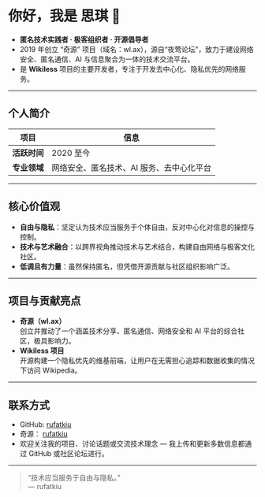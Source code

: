 # 你好，我是 **思琪** 👻

- **匿名技术实践者 · 极客组织者 · 开源倡导者**  
- 2019 年创立 “奇源” 项目（域名：wl.ax），源自“夜莺论坛”，致力于建设网络安全、匿名通信、AI 与信息聚合为一体的技术交流平台。
- 是 **Wikiless** 项目的主要开发者，专注于开发去中心化、隐私优先的网络服务。 

---

##  个人简介

| 项目 | 信息 |
|------|------|
| **活跃时间** | 2020 至今 |
| **专业领域** | 网络安全、匿名技术、AI 服务、去中心化平台 |

---

##  核心价值观

- **自由与隐私**：坚定认为技术应当服务于个体自由，反对中心化对信息的操控与控制。 
- **技术与艺术融合**：以跨界视角推动技术与艺术结合，构建自由网络与极客文化社区。 
- **低调且有力量**：虽然保持匿名，但凭借开源贡献与社区组织影响广泛。 

---

##  项目与贡献亮点

- **奇源（wl.ax）**  
  创立并推动了一个涵盖技术分享、匿名通信、网络安全和 AI 平台的综合社区，极具影响力。
- **Wikiless 项目**  
  开源构建一个隐私优先的维基前端，让用户在无需担心追踪和数据收集的情况下访问 Wikipedia。

---

##  联系方式

- GitHub: [rufatkiu](https://github.com/rufatkiu)
- 奇源： [rufatkiu](https://wl.ax/members/1/)
- 欢迎关注我的项目、讨论话题或交流技术理念 — 我上传和更新多数信息都通过 GitHub 或社区论坛进行。

---

> “技术应当服务于自由与隐私。”  
> — rufatkiu

